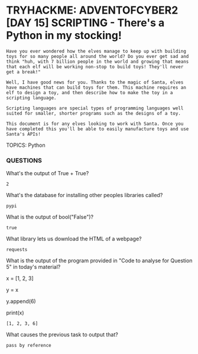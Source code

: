 # TRYHACKME: ADVENTOFCYBER2 [DAY 15] SCRIPTING - There's a Python in my stocking!

```
Have you ever wondered how the elves manage to keep up with building toys for so many people all around the world? Do you ever get sad and think "huh, with 7 billion people in the world and growing that means that each elf will be working non-stop to build toys! They'll never get a break!"

Well, I have good news for you. Thanks to the magic of Santa, elves have machines that can build toys for them. This machine requires an elf to design a toy, and then describe how to make the toy in a scripting language.

Scripting languages are special types of programming languages well suited for smaller, shorter programs such as the designs of a toy.

This document is for any elves looking to work with Santa. Once you have completed this you'll be able to easily manufacture toys and use Santa's APIs!
```

TOPICS: Python

### QUESTIONS

What's the output of True + True?

```
2
```

What's the database for installing other peoples libraries called?

```
pypi
```

What is the output of bool("False")?

```
true
```

What library lets us download the HTML of a webpage?

```
requests
```

What is the output of the program provided in "Code to analyse for Question 5" in today's material?

x = [1, 2, 3]

y = x

y.append(6)

print(x)

```
[1, 2, 3, 6]
```

What causes the previous task to output that?

```
pass by reference
```
